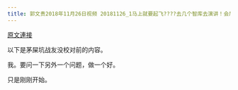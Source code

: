 ```yaml
---
title: 郭文贵2018年11月26日视频 20181126_1马上就要起飞????去几个智库去演讲！会后再向战友们汇报！一切都是刚刚开始
---
```


[原文連接](https://gnews.org/ThreadView/53478547)

以下是茅屎坑战友没校对前的内容。

  我。要问一下另外一个问题，做一个好。

  只是刚刚开始。

